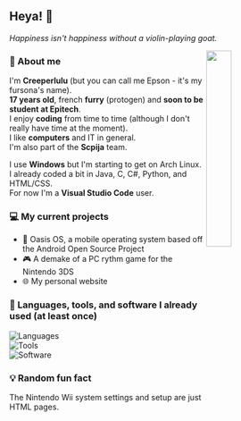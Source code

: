 ## Heya! 👋

*Happiness isn't happiness without a violin-playing goat.*

<img src="https://creeperlulu.github.io/res/chill.png" align="right" width="30%">

### 🐺 About me
I'm **Creeperlulu** (but you can call me Epson - it's my fursona's name).  
**17 years old**, french **furry** (protogen) and **soon to be student at Epitech**.  
I enjoy **coding** from time to time (although I don't really have time at the moment).  
I like **computers** and IT in general.  
I'm also part of the **Scpija** team.

I use **Windows** but I'm starting to get on Arch Linux.  
I already coded a bit in Java, C, C#, Python, and HTML/CSS.  
For now I'm a **Visual Studio Code** user.

### 💻 My current projects
- 📱 Oasis OS, a mobile operating system based off the Android Open Source Project
- 🎮 A demake of a PC rythm game for the Nintendo 3DS
- 🌐 My personal website

### 🔧 Languages, tools, and software I already used (at least once)

![Languages](https://skillicons.dev/icons?i=java,c,cs,py,html,css,md)  
![Tools](https://skillicons.dev/icons?i=git,github,gitlab,linux,raspberrypi)  
![Software](https://skillicons.dev/icons?i=vscode,eclipse,discord,figma,ae,ai,ps,pr,unity)

### 💡 Random fun fact
The Nintendo Wii system settings and setup are just HTML pages.

<!--
**creeperlulu/creeperlulu** is a ✨ _special_ ✨ repository because its `README.md` (this file) appears on your GitHub profile.

Here are some ideas to get you started:

- 🔭 I’m currently working on ...
- 🌱 I’m currently learning ...
- 👯 I’m looking to collaborate on ...
- 🤔 I’m looking for help with ...
- 💬 Ask me about ...
- 📫 How to reach me: ...
- 😄 Pronouns: ...
- ⚡ Fun fact: ...
-->
